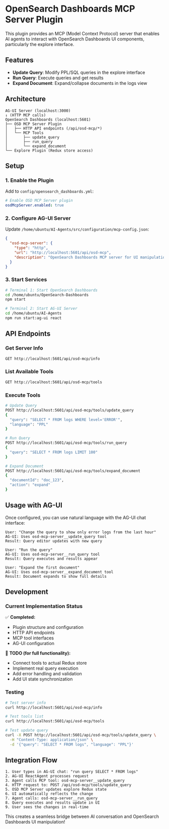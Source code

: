 # OpenSearch Dashboards MCP Server Plugin

This plugin provides an MCP (Model Context Protocol) server that enables AI agents to interact with OpenSearch Dashboards UI components, particularly the explore interface.

## Features

- **Update Query**: Modify PPL/SQL queries in the explore interface
- **Run Query**: Execute queries and get results
- **Expand Document**: Expand/collapse documents in the logs view

## Architecture

```
AG-UI Server (localhost:3000)
↓ (HTTP MCP calls)
OpenSearch Dashboards (localhost:5601)
├── OSD MCP Server Plugin
│   ├── HTTP API endpoints (/api/osd-mcp/*)
│   └── MCP Tools
│       ├── update_query
│       ├── run_query
│       └── expand_document
└── Explore Plugin (Redux store access)
```

## Setup

### 1. Enable the Plugin

Add to `config/opensearch_dashboards.yml`:
```yaml
# Enable OSD MCP Server plugin
osdMcpServer.enabled: true
```

### 2. Configure AG-UI Server

Update `/home/ubuntu/AI-Agents/src/configuration/mcp-config.json`:
```json
{
  "osd-mcp-server": {
    "type": "http",
    "url": "http://localhost:5601/api/osd-mcp",
    "description": "OpenSearch Dashboards MCP server for UI manipulation"
  }
}
```

### 3. Start Services

```bash
# Terminal 1: Start OpenSearch Dashboards
cd /home/ubuntu/OpenSearch-Dashboards
npm start

# Terminal 2: Start AG-UI Server
cd /home/ubuntu/AI-Agents
npm run start:ag-ui react
```

## API Endpoints

### Get Server Info
```bash
GET http://localhost:5601/api/osd-mcp/info
```

### List Available Tools
```bash
GET http://localhost:5601/api/osd-mcp/tools
```

### Execute Tools
```bash
# Update Query
POST http://localhost:5601/api/osd-mcp/tools/update_query
{
  "query": "SELECT * FROM logs WHERE level='ERROR'",
  "language": "PPL"
}

# Run Query
POST http://localhost:5601/api/osd-mcp/tools/run_query
{
  "query": "SELECT * FROM logs LIMIT 100"
}

# Expand Document
POST http://localhost:5601/api/osd-mcp/tools/expand_document
{
  "documentId": "doc_123",
  "action": "expand"
}
```

## Usage with AG-UI

Once configured, you can use natural language with the AG-UI chat interface:

```
User: "Change the query to show only error logs from the last hour"
AG-UI: Uses osd-mcp-server__update_query tool
Result: Query editor updates with new query

User: "Run the query"  
AG-UI: Uses osd-mcp-server__run_query tool
Result: Query executes and results appear

User: "Expand the first document"
AG-UI: Uses osd-mcp-server__expand_document tool  
Result: Document expands to show full details
```

## Development

### Current Implementation Status

✅ **Completed:**
- Plugin structure and configuration
- HTTP API endpoints
- MCP tool interfaces
- AG-UI configuration

🚧 **TODO (for full functionality):**
- Connect tools to actual Redux store
- Implement real query execution
- Add error handling and validation
- Add UI state synchronization

### Testing

```bash
# Test server info
curl http://localhost:5601/api/osd-mcp/info

# Test tools list
curl http://localhost:5601/api/osd-mcp/tools

# Test update query
curl -X POST http://localhost:5601/api/osd-mcp/tools/update_query \
  -H "Content-Type: application/json" \
  -d '{"query": "SELECT * FROM logs", "language": "PPL"}'
```

## Integration Flow

```
1. User types in AG-UI chat: "run query SELECT * FROM logs"
2. AG-UI ReactAgent processes request
3. Agent calls MCP tool: osd-mcp-server__update_query
4. HTTP request to: POST /api/osd-mcp/tools/update_query
5. OSD MCP Server updates explore Redux state
6. UI automatically reflects the change
7. Agent calls: osd-mcp-server__run_query  
8. Query executes and results update in UI
9. User sees the changes in real-time
```

This creates a seamless bridge between AI conversation and OpenSearch Dashboards UI manipulation!